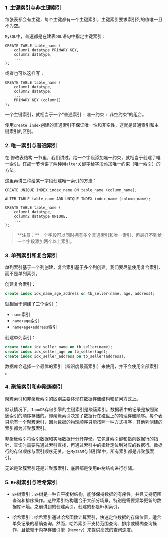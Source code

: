 ### 1. 主键索引与非主键索引

每张表都会有主键，每个主键都有一个主键索引，主键索引要求索引列的值唯一且不为空。

`MySQL`中，普遍都是在建表`DDL`语句中指定主键索引：

```mysql
CREATE TABLE table_name (
    column1 datatype PRIMARY KEY,
    column2 datatype,
    ...
);
```

或者也可以这样写：

```mysql
CREATE TABLE table_name (
    column1 datatype,
    column2 datatype,
    ...
    PRIMARY KEY (column1)
);
```

一个主键索引，就相当于一个“普通索引 + 唯一约束 + 非空约束”的组合。

使用`create index`创建的普通索引不保证唯一性和非空性，这就是普通索引和主键索引的区别。

### 2. 唯一索引与普通索引

在 修改表结构 一节里，我们讲过，给一个字段添加唯一约束，就相当于创建了唯一索引。在那一节也讲了两种用`alter`关键字给字段添加唯一约束（唯一索引）的方法。

这里再讲三种给某一字段创建唯一索引的方法：

```mysql
CREATE UNIQUE INDEX index_name ON table_name (column_name);

ALTER TABLE table_name ADD UNIQUE INDEX index_name (column_name);

CREATE TABLE table_name (
    column1 datatype,
    column2 datatype UNIQUE,
    ...
);
```

> **注意：**一个字段可以同时拥有多个普通索引和唯一索引，但最好不到给一个字段添加两个以上索引。

### 3. 单列索引和复合索引

单列索引基于一个列创建，复合索引基于多个列创建。我们要尽量使用复合索引，而不是单列索引。

创建复合索引：

~~~ sql
create index idx_name_age_address on tb_seller(name, age, address);
~~~

就相当于创建了三个索引 ：

- `name`索引
- `name+age`索引
- `name+age+address`索引

创建单列索引：

~~~ sql
create index idx_seller_name on tb_seller(name);
create index idx_seller_age on tb_seller(age);
create index idx_seller_address on tb_seller(address);
~~~

数据库会选择一个最优的索引（辨识度最高索引）来使用，并不会使用全部索引 。

### 4. 聚簇索引和非聚簇索引

聚簇索引和非聚簇索引的区别主要体现在数据存储结构和访问方式上。

默认情况下，`InnoDB`存储引擎的主键索引是聚簇索引。数据表中的记录是按照聚簇索引的顺序存储的。即聚簇索引决定了数据行在磁盘上的物理存储顺序。每个表只能有一个聚簇索引，因为数据的物理顺序只能按照一种方式排序，其他列创建的索引都为非聚簇索引。

非聚簇索引将索引数据和实际数据行分开存储。它包含索引键和指向数据行的指针，查询时需要先通过索引查找，再通过索引中的指针定位到对应的数据行。数据行的存储顺序与索引顺序无关。在`MyISAM`存储引擎中，所有索引都是非聚簇索引。

无论是聚簇索引还是非聚簇索引，底层都是使用`B+`树结构进行存储。

### 5. `B+`树索引与哈希索引

- `B+`树索引：`B+`树是一种自平衡树结构，能够保持数据的有序性，并且支持范围查询和排序操作。这种索引结构适合于大部分场景，特别是需要频繁更新的数据库环境。之前讲到的创建索引，创建的都是`B+`树索引。

- 哈希索引：哈希索引通过哈希函数计算索引，快速定位数据的存储位置，适合单条记录的精确查询。然而，哈希索引不支持范围查询、排序或模糊查询操作，且依赖于内存存储引擎（`Memory`）来提供高效的查询速度。